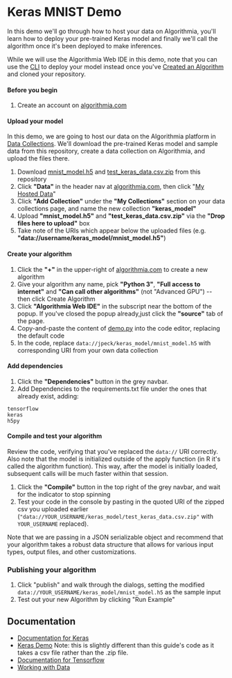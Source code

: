 # Keras MNIST Demo

In this demo we'll go through how to host your data on Algorithmia, you'll learn how to deploy your pre-trained Keras model and finally we'll call the algorithm once it's been deployed to make inferences.

While we will use the Algorithmia Web IDE in this demo, note that you can use the [CLI](https://algorithmia.com/developers/clients/cli/) to deploy your model instead once you've [Created an Algorithm](https://algorithmia.com/developers/algorithm-development/languages/python/#create-an-algorithm) and cloned your repository.

#### Before you begin
1. Create an account on [algorithmia.com](https://algorithmia.com/)

#### Upload your model
In this demo, we are going to host our data on the Algorithmia platform in [Data Collections](https://algorithmia.com/developers/data/hosted/).  We'll download the pre-trained Keras model and sample data from this repository, create a data collection on Algorithmia, and upload the files there.

1. Download [mnist_model.h5](https://github.com/algorithmiaio/sample-apps/raw/master/algo-dev-demo/keras-mnist/data/mnist_model.h5) and [test_keras_data.csv.zip](https://github.com/algorithmiaio/sample-apps/raw/master/algo-dev-demo/keras-mnist/data/test_keras_data.csv.zip) from this repository
2. Click **"Data"** in the header nav at [algorithmia.com](https://algorithmia.com/), then click "[My Hosted Data](https://algorithmia.com/data/hosted)"
3. Click **"Add Collection"** under the **"My Collections"** section on your data collections page, and name the new collection **"keras_model"**
4. Upload **"mnist_model.h5"** and **"test_keras_data.csv.zip"** via the **"Drop files here to upload"** box
5. Take note of the URIs which appear below the uploaded files (e.g. **"data://username/keras_model/mnist_model.h5"**)

#### Create your algorithm
1. Click the **"+"** in the upper-right of [algorithmia.com](https://algorithmia.com/) to create a new algorithm
2. Give your algorithm any name, pick **"Python 3"**, **"Full access to
   internet"** and **"Can call other algorithms"** (not "Advanced GPU") -- then
   click Create Algorithm
3. Click **"Algorithmia Web IDE"** in the subscript near the bottom of the popup. If you've closed the popup already,just click the **"source"** tab of the page. 
4. Copy-and-paste the content of [demo.py](https://github.com/algorithmiaio/sample-apps/blob/master/algo-dev-demo/keras-mnist/demo.py) into the code editor, replacing the default code
5. In the code, replace `data://jpeck/keras_model/mnist_model.h5` with corresponding URI from your own data collection

#### Add dependencies
1. Click the **"Dependencies"** button in the grey navbar.
2. Add Dependencies to the requirements.txt file under the ones that already exist, adding:
```
tensorflow
keras
h5py
```

#### Compile and test your algorithm

Review the code, verifying that you've replaced the `data://` URI correctly.  Also note that the model is initialized outside of the apply function (in R it's called the algorithm function). This way, after the model is initially loaded, subsequent calls will be much faster within that session.

1. Click the **"Compile"** button in the top right of the grey navbar, and wait for the indicator to stop spinning
2. Test your code in the console by pasting in the quoted URI of the zipped csv you uploaded earlier (`"data://YOUR_USERNAME/keras_model/test_keras_data.csv.zip"` with `YOUR_USERNAME` replaced).

Note that we are passing in a JSON serializable object and recommend that your algorithm takes a robust data structure that allows for various input types, output files, and other customizations.

### Publishing your algorithm
1. Click "publish" and walk through the dialogs, setting the modified `data://YOUR_USERNAME/keras_model/mnist_model.h5` as the sample input
2. Test out your new Algorithm by clicking "Run Example"

## Documentation

- [Documentation for Keras](https://algorithmia.com/developers/algorithm-development/model-guides/keras/)
- [Keras Demo](https://algorithmia.com/algorithms/stephanie/keras_guide) Note: this is slightly different than this guide's code as it takes a csv file rather than the .zip file.
- [Documentation for Tensorflow](https://algorithmia.com/developers/algorithm-development/model-guides/tensorflow/)
- [Working with Data](https://algorithmia.com/developers/data/)
